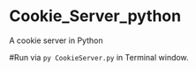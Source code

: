 # Cookie_Server_python
A cookie server in Python


#Run via ``py CookieServer.py`` in Terminal window.

